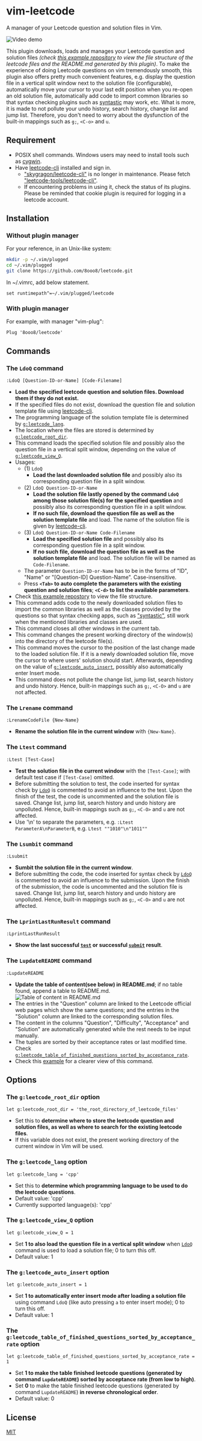 # vim-leetcode

A manager of your Leetcode question and solution files in Vim.

![Video demo][video-demo]

This plugin downloads, loads and manages your Leetcode question and solution files _(check [this example repository][vim-leetcode-example] to view the file structure of the leetcode files and the README.md generated by this plugin)_. To make the experience of doing Leetcode questions on vim tremendously smooth, this plugin also offers pretty much convenient features, e.g. display the question file in a vertical split window next to the solution file (configurable), automatically move your cursor to your last edit position when you re-open an old solution file, automatically add code to import common libraries so that syntax checking plugins such as [syntastic][syntastic-repo] may work, etc. What is more, it is made to not pollute your undo history, search history, change list and jump list. Therefore, you don't need to worry about the dysfunction of the built-in mappings such as `g;`, `<C-o>` and `u`.

## Requirement

- POSIX shell commands. Windows users may need to install tools such as [cygwin].
- Have [leetcode-cli][leetcode-cli-repo] installed and sign in.
    - ["skygragon/leetcode-cli"][leetcode-cli-obsolete-repo] is no longer in maintenance. Please fetch ["leetcode-tools/leetcode-cli"][leetcode-cli-repo].
    - If encountering problems in using it, check the status of its plugins. Please be reminded that cookie plugin is required for logging in a leetcode account.

        
## Installation

### Without plugin manager

For your reference, in an Unix-like system:

```bash
mkdir -p ~/.vim/plugged
cd ~/.vim/plugged
git clone https://github.com/8ooo8/leetcode.git
```

In ~/.vimrc, add below statement.

```vim
set runtimepath^=~/.vim/plugged/leetcode
```

### With plugin manager

For example, with manager "vim-plug":

```vim
Plug '8ooo8/leetcode'
```


## Commands

### The `LdoQ` command

```
:LdoQ [Question-ID-or-Name] [Code-Filename]
```

- **Load the specified leetcode question and solution files. Download them if they do not exist.**
- If the specified files do not exist, download the question file and solution template file using [leetcode-cli][leetcode-cli-repo].
- The programming language of the solution template file is determined by [`g:leetcode_lang`](#the-gleetcode_lang-option).
- The location where the files are stored is determined by [`g:leetcode_root_dir`](#the-gleetcode_root_dir-option).
- This command loads the specified solution file and possibly also the question file in a vertical split window, depending on the value of [`g:leetcode_view_Q`](#the-gleetcode_view_q-option).
- Usages:
  - (1) `LdoQ`
    - **Load the last downloaded solution file** and possibly also its corresponding question file in a split window.
  - (2) `LdoQ Question-ID-or-Name`
    - **Load the solution file lastly opened by the command `LdoQ` among those solution file(s) for the specified question** and possibly also its corresponding question file in a split window.
    - **If no such file, download the question file as well as the solution template file** and load. The name of the solution file is given by [leetcode-cli][leetcode-cli-repo].
  - (3) `LdoQ Question-ID-or-Name Code-Filename`
    - **Load the specified solution file** and possibly also its corresponding question file in a split window.
    - **If no such file, download the question file as well as the solution template file** and load. The solution file will be named as `Code-Filename`.
  - The parameter `Question-ID-or-Name` has to be in the forms of "ID", "Name" or "[Question-ID] Question-Name". Case-insensitive.
  - Press **`<Tab>` to auto complete the parameters with the existing question and solution files**; **`<C-d>` to list the available parameters**.
- Check [this example repostory][vim-leetcode-example] to view the file structure.
- This command adds code to the newly downloaded solution files to import the common libraries as well as the classes provided by the questions so that syntax checking apps, such as ["syntastic"][syntastic-repo], still work when the mentioned libraries and classes are used.
- This command closes all other windows in the current tab.
- This command changes the present working directory of the window(s) into the directory of the leetcode file(s).
- This command moves the cursor to the position of the last change made to the loaded solution file. If it is a newly downloaded solution file, move the cursor to where users' solution should start. Afterwards, depending on the value of [`g:leetcode_auto_insert`](#the-gleetcode_auto_insert-option), possibly also automatically enter Insert mode.
- This command does not pollute the change list, jump list, search history and undo history. Hence, built-in mappings such as `g;`, `<C-O>` and `u` are not affected.

### The `Lrename` command

```
:LrenameCodeFile {New-Name}
```

- **Rename the solution file in the current window** with `{New-Name}`.

### The `Ltest` command

```
:Ltest [Test-Case]
```

- **Test the solution file in the current window** with the `[Test-Case]`; with default test case if `[Test-Case]` omitted.
- Before submitting the solution to test, the code inserted for syntax check by [`LdoQ`](#the-ldoq-command) is commented to avoid an influence to the test. Upon the finish of the test, the code is uncommented and the solution file is saved. Change list, jump list, search history and undo history are unpolluted. Hence, built-in mappings such as `g;`, `<C-O>` and `u` are not affected.
- Use '\n' to separate the parameters, e.g. `:Ltest ParameterA\nParameterB`, e.g. `Ltest ""1010"\n"1011""`

### The `Lsumbit` command

```
:Lsubmit
```

- **Sumbit the solution file in the current window**.
- Before submitting the code, the code inserted for syntax check by [`LdoQ`](#the-ldoq-command) is commented to avoid an influence to the submission. Upon the finish of the submission, the code is uncommented and the solution file is saved. Change list, jump list, search history and undo history are unpolluted. Hence, built-in mappings such as `g;`, `<C-O>` and `u` are not affected.

### The `LprintLastRunResult` command

```
:LprintLastRunResult
```
- **Show the last successful [`test`](#the-ltest-command) or successful [`submit`](#the-lsumbit-command) result**.

### The `LupdateREADME` command

```
:LupdateREADME
```

- **Update the table of content(see below) in README.md**; if no table found, append a table to README.md.
  ![Table of content in README.md][README-table-img]
- The entries in the "Question" column are linked to the Leetcode official web pages which show the same questions; and the entries in the "Solution" column are linked to the corresponding solution files.
- The content in the columns "Question", "Difficulty", "Acceptance" and "Solution" are automatically generated while the rest needs to be input manually.
- The tuples are sorted by their acceptance rates or last modified time. Check [`g:leetcode_table_of_finished_questions_sorted_by_acceptance_rate`](#the-gleetcode_table_of_finished_questions_sorted_by_acceptance_rate-option).
- Check this [example][vim-leetcode-example] for a clearer view of this command.

    
## Options

### The `g:leetcode_root_dir` option


```vim
let g:leetcode_root_dir = 'the_root_directory_of_leetcode_files'
```

- Set this to **determine where to store the leetcode question and solution files, as well as where to search for the existing leetcode files**.
- If this variable does not exist, the present working directory of the current window in Vim will be used.

### The `g:leetcode_lang` option

```vim
let g:leetcode_lang = 'cpp'
```

- Set this to **determine which programming language to be used to do the leetcode questions**.
- Default value: 'cpp'
- Currently supported language(s): 'cpp'

### The `g:leetcode_view_Q` option

```vim
let g:leetcode_view_Q = 1
```

- Set **1 to also load the question file in a vertical split window** when [`LdoQ`](#the-ldoq-command) command is used to load a solution file; 0 to turn this off.
- Default value: 1

### The `g:leetcode_auto_insert` option

```vim
let g:leetcode_auto_insert = 1
```

- Set **1 to automatically enter insert mode after loading a solution file** using command `LdoQ` (like auto pressing `a` to enter insert mode); 0 to turn this off.
- Default value: 1

### The `g:leetcode_table_of_finished_questions_sorted_by_acceptance_rate` option

```vim
let g:leetcode_table_of_finished_questions_sorted_by_acceptance_rate = 1
```

- Set **1 to make the table finished leetcode questions (generated by command `LupdateREADME`) sorted by acceptance rate (from low to high)**.
- Set **0** to make the table finished leetcode questions (generated by command `LupdateREADME`) **in reverse chronological order**.
- Default value: 0


## License
[MIT][MIT-license]

[MIT-license]: LICENSE
[README-table-img]: docs/screenshots/v0.4.0/README_table.png
[video-demo]: docs/screenshots/v0.1.0/demo.gif

[cygwin]: https://www.cygwin.com/
[leetcode-cli-obsolete-repo]: https://github.com/skygragon/leetcode-cli
[leetcode-cli-plugin-tutorial]: https://skygragon.github.io/leetcode-cli/commands#plugin
[leetcode-cli-repo]: https://github.com/leetcode-tools/leetcode-cli/
[syntastic-repo]: https://github.com/vim-syntastic/syntastic
[vim-leetcode-example]: https://github.com/8ooo8/algo-practices/tree/master/leetcode



